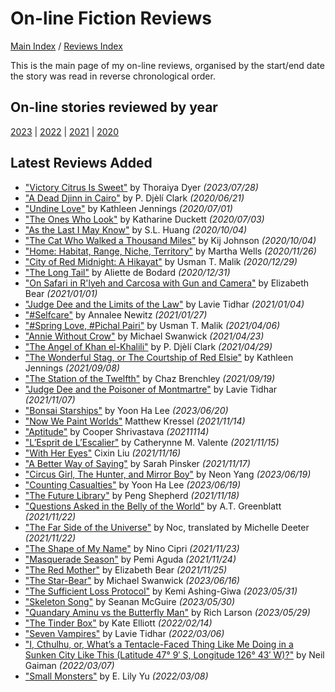# On-line Fiction Reviews

[Main Index](../../README.md) / [Reviews Index](../README.md)

This is the main page of my on-line reviews, organised by the start/end date the story was read in reverse chronological order.

## On-line stories reviewed by year
[2023](2023/README.md) | [2022](2022/README.md) | [2021](2021/README.md) | [2020](2020/README.md)

## Latest Reviews Added
- ["Victory Citrus Is Sweet"](2023/20230728-VictoryCitrusIsSweet.md) by Thoraiya Dyer *(2023/07/28)*
- ["A Dead Djinn in Cairo"](2020/20200621-DeadDjinnCairo.md) by P. Djèlí Clark *(2020/06/21)*
- ["Undine Love"](2020/20200701-UndineLove.md) by Kathleen Jennings *(2020/07/01)*
- ["The Ones Who Look"](2020/20200703-OnesWhoLook.md) by Katharine Duckett *(2020/07/03)*
- ["As the Last I May Know"](2020/20201004-AsTheLastIMayKnow.md) by S.L. Huang *(2020/10/04)*
- ["The Cat Who Walked a Thousand Miles"](2020/20201004-CatWhoWalkedAThousandMiles.md) by Kij Johnson *(2020/10/04)*
- ["Home: Habitat, Range, Niche, Territory"](2020/20201126-HomeHabitatRangeNicheTerritory.md) by Martha Wells *(2020/11/26)*
- ["City of Red Midnight: A Hikayat"](2020/20201229-CityRedMidnight.md) by Usman T. Malik *(2020/12/29)*
- ["The Long Tail"](2020/20201231-LongTail.md) by Aliette de Bodard *(2020/12/31)*
- ["On Safari in R'lyeh and Carcosa with Gun and Camera"](2021/20210101-OnSafariInRlyeh.md) by Elizabeth Bear *(2021/01/01)*
- ["Judge Dee and the Limits of the Law"](2021/20210104-JudgeDeeLimitsLaw.md) by Lavie Tidhar *(2021/01/04)*
- ["#Selfcare"](2021/20210127-Selfcare.md) by Annalee Newitz *(2021/01/27)*
- ["#Spring Love, #Pichal Pairi"](2021/20210406-SpringLovePichalPairi.md) by Usman T. Malik *(2021/04/06)*
- ["Annie Without Crow"](2021/20210423-AnnieWithoutCrow.md) by Michael Swanwick *(2021/04/23)*
- ["The Angel of Khan el-Khalili"](2021/20210429-AngelKhanelKhalili.md) by P. Djèlí Clark *(2021/04/29)*
- ["The Wonderful Stag, or The Courtship of Red Elsie"](2021/20210908-WonderfulStag.md) by Kathleen Jennings *(2021/09/08)*
- ["The Station of the Twelfth"](2021/20210919-StationTwelfth.md) by Chaz Brenchley *(2021/09/19)*
- ["Judge Dee and the Poisoner of Montmartre"](2021/20211107-JudgeDeePoisonerMontmartre.md) by Lavie Tidhar *(2021/11/07)*
- ["Bonsai Starships"](2023/20230620-BonsaiStarships.md) by Yoon Ha Lee *(2023/06/20)*
- ["Now We Paint Worlds"](2021/20211114-NowWePaintWorlds.md) Matthew Kressel *(2021/11/14)*
- ["Aptitude"](2021/20211114-Aptitude.md) by Cooper Shrivastava *(20211114)*
- ["L’Esprit de L’Escalier"](2021/20211115-EspritEscalier.md) by Catherynne M. Valente *(2021/11/15)*
- ["With Her Eyes"](2021/20211116-WithHerEyes.md) Cixin Liu *(2021/11/16)*
- ["A Better Way of Saying"](2021/20211117-BetterWayOfSaying.md) by Sarah Pinsker *(2021/11/17)*
- ["Circus Girl, The Hunter, and Mirror Boy"](2023/20230619-CircusGirlHunterMirrorBoy.md) by Neon Yang *(2023/06/19)*
- ["Counting Casualties"](2023/20230619-CountingCasualties.md) by Yoon Ha Lee *(2023/06/19)*
- ["The Future Library"](2021/20211118-FutureLibrary.md) by Peng Shepherd *(2021/11/18)*
- ["Questions Asked in the Belly of the World"](2021/20211122-QuestionsAskedBellyOfTheWorld.md) by A.T. Greenblatt *(2021/11/22)*
- ["The Far Side of the Universe"](2021/20211122-FarSideUniverse.md) by Noc, translated by Michelle Deeter *(2021/11/22)*
- ["The Shape of My Name"](2021/20211123-ShapeOfMyName.md) by Nino Cipri *(2021/11/23)*
- ["Masquerade Season"](2021/20211124-MasqueradeSeason.md) by Pemi Aguda *(2021/11/24)*
- ["The Red Mother"](2021/20211125-RedMother.md) by Elizabeth Bear *(2021/11/25)*
- ["The Star-Bear"](2023/20230616-StarBear.md) by Michael Swanwick *(2023/06/16)*
- ["The Sufficient Loss Protocol"](2023/20230531-SufficientLossProtocol.md) by Kemi Ashing-Giwa *(2023/05/31)*
- ["Skeleton Song"](2023/20230530-SkeletonSong.md) by Seanan McGuire *(2023/05/30)*
- ["Quandary Aminu vs the Butterfly Man"](2023/20230529-QuandryAminuTheButterflyMan.md) by Rich Larson *(2023/05/29)*
- ["The Tinder Box"](2022/20220214-TheTinderBox.md) by Kate Elliott *(2022/02/14)*
- ["Seven Vampires"](2022/20220306-SevenVampires.md) by Lavie Tidhar *(2022/03/06)*
- ["I, Cthulhu, or, What’s a Tentacle-Faced Thing Like Me Doing in a Sunken City Like This (Latitude 47° 9′ S, Longitude 126° 43′ W)?"](2022/20220307-ICthulhu.md) by Neil Gaiman *(2022/03/07)*
- ["Small Monsters"](2022/20220308-SmallMonsters.md) by E. Lily Yu *(2022/03/08)*
